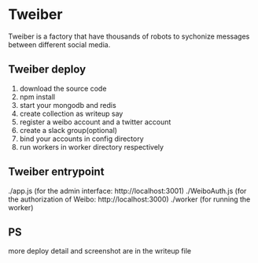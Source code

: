 # Tweiber

Tweiber is a factory that have thousands of robots to sychonize messages between different social media.

## Tweiber deploy

1. download the source code
2. npm install
3. start your mongodb and redis
4. create collection as writeup say
5. register a weibo account and a twitter account
6. create a slack group(optional)
7. bind your accounts in config directory
8. run workers in worker directory respectively

## Tweiber entrypoint

./app.js (for the admin interface: http://localhost:3001)
./WeiboAuth.js (for the authorization of Weibo: http://localhost:3000)
./worker (for running the worker)

## PS

more deploy detail and screenshot are in the writeup file 

